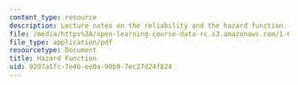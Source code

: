```yaml
---
content_type: resource
description: Lecture notes on the reliability and the hazard function.
file: /media/https%3A/open-learning-course-data-rc.s3.amazonaws.com/1-010-uncertainty-in-engineering-fall-2008/9297a1fc7e46ee0a90b97ec27d24f824_app_08.pdf
file_type: application/pdf
resourcetype: Document
title: Hazard Function
uid: 9297a1fc-7e46-ee0a-90b9-7ec27d24f824
---
```

